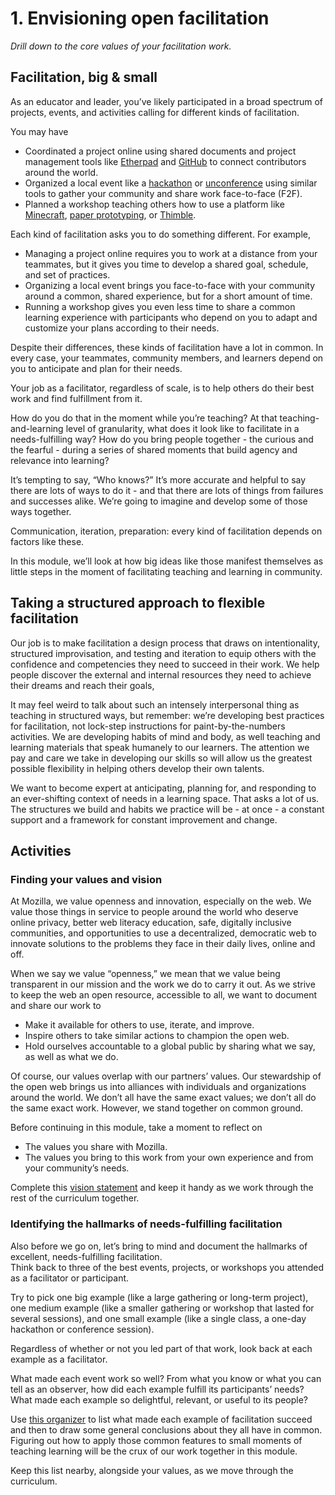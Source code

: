 # 1. Envisioning open facilitation

_Drill down to the core values of your facilitation work._

## Facilitation, big & small

As an educator and leader, you’ve likely participated in a broad spectrum of projects, events, and activities calling for different kinds of facilitation.

You may have

* Coordinated a project online using shared documents and project management tools like [Etherpad](http://etherpad.org/) and [GitHub](https://github.com) to connect contributors around the world.
* Organized a local event like a [hackathon](http://spark.stab.org) or [unconference](https://en.wikipedia.org/wiki/Unconference) using similar tools to gather your community and share work face-to-face \(F2F\).
* Planned a workshop teaching others how to use a platform like [Minecraft](https://minecraft.net), [paper prototyping](https://en.wikipedia.org/wiki/Paper_prototyping), or [Thimble](https://thimble.mozilla.org).

Each kind of facilitation asks you to do something different. For example,

* Managing a project online requires you to work at a distance from your teammates, but it gives you time to develop a shared goal, schedule, and set of practices.
* Organizing a local event brings you face-to-face with your community around a common, shared experience, but for a short amount of time.
* Running a workshop gives you even less time to share a common learning experience with participants who depend on you to adapt and customize your plans according to their needs.

Despite their differences, these kinds of facilitation have a lot in common. In every case, your teammates, community members, and learners depend on you to anticipate and plan for their needs.

Your job as a facilitator, regardless of scale, is to help others do their best work and find fulfillment from it.

How do you do that in the moment while you’re teaching? At that teaching-and-learning level of granularity, what does it look like to facilitate in a needs-fulfilling way? How do you bring people together - the curious and the fearful - during a series of shared moments that build agency and relevance into learning?

It’s tempting to say, “Who knows?” It’s more accurate and helpful to say there are lots of ways to do it - and that there are lots of things from failures and successes alike. We’re going to imagine and develop some of those ways together.

Communication, iteration, preparation: every kind of facilitation depends on factors like these.

In this module, we’ll look at how big ideas like those manifest themselves as little steps in the moment of facilitating teaching and learning in community.

## Taking a structured approach to flexible facilitation

Our job is to make facilitation a design process that draws on intentionality, structured improvisation, and testing and iteration to equip others with the confidence and competencies they need to succeed in their work. We help people discover the external and internal resources they need to achieve their dreams and reach their goals,

It may feel weird to talk about such an intensely interpersonal thing as teaching in structured ways, but remember: we’re developing best practices for facilitation, not lock-step instructions for paint-by-the-numbers activities. We are developing habits of mind and body, as well teaching and learning materials that speak humanely to our learners. The attention we pay and care we take in developing our skills so will allow us the greatest possible flexibility in helping others develop their own talents.

We want to become expert at anticipating, planning for, and responding to an ever-shifting context of needs in a learning space. That asks a lot of us. The structures we build and habits we practice will be - at once  - a constant support and a framework for constant improvement and change.

## Activities

### Finding your values and vision

At Mozilla, we value openness and innovation, especially on the web. We value those things in service to people around the world who deserve online privacy, better web literacy education, safe, digitally inclusive communities, and opportunities to use a decentralized, democratic web to innovate solutions to the problems they face in their daily lives, online and off.

When we say we value “openness,” we mean that we value being transparent in our mission and the work we do to carry it out. As we strive to keep the web an open resource, accessible to all, we want to document and share our work to

* Make it available for others to use, iterate, and improve.
* Inspire others to take similar actions to champion the open web.
* Hold ourselves accountable to a global public by sharing what we say, as well as what we do.

Of course, our values overlap with our partners’ values. Our stewardship of the open web brings us into alliances with individuals and organizations around the world. We don’t all have the same exact values; we don’t all do the same exact work. However, we stand together on common ground.

Before continuing in this module, take a moment to reflect on

* The values you share with Mozilla.
* The values you bring to this work from your own experience and from your community’s needs.

Complete this [vision statement](/activities/finding-your-values-and-vision.pdf) and keep it handy as we work through the rest of the curriculum together.

### Identifying the hallmarks of needs-fulfilling facilitation

Also before we go on, let’s bring to mind and document the hallmarks of excellent, needs-fulfilling facilitation.  
Think back to three of the best events, projects, or workshops you attended as a facilitator or participant.

Try to pick one big example \(like a large gathering or long-term project\), one medium example \(like a smaller gathering or workshop that lasted for several sessions\), and one small example \(like a single class, a one-day hackathon or conference session\).

Regardless of whether or not you led part of that work, look back at each example as a facilitator.

What made each event work so well? From what you know or what you can tell as an observer, how did each example fulfill its participants’ needs? What made each example so delightful, relevant, or useful to its people?

Use [this organizer](/activities/identifying-the-hallmarks) to list what made each example of facilitation succeed and then to draw some general conclusions about they all have in common. Figuring out how to apply those common features to small moments of teaching learning will be the crux of our work together in this module.

Keep this list nearby, alongside your values, as we move through the curriculum.

